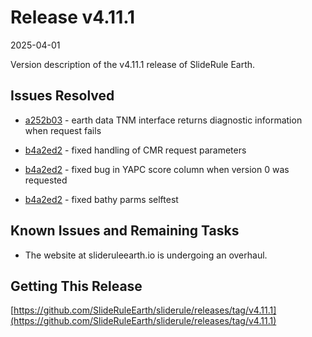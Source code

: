 # Release v4.11.1

2025-04-01

Version description of the v4.11.1 release of SlideRule Earth.

## Issues Resolved

* [a252b03](https://github.com/SlideRuleEarth/sliderule/commit/a252b03493c3128d5d5f491ced997366b3e0bf39) - earth data TNM interface returns diagnostic information when request fails

* [b4a2ed2](https://github.com/SlideRuleEarth/sliderule/commit/b4a2ed2cd5ad923ee6d5dec7fad232387a8c25cd) - fixed handling of CMR request parameters

* [b4a2ed2](https://github.com/SlideRuleEarth/sliderule/commit/b4a2ed2cd5ad923ee6d5dec7fad232387a8c25cd) - fixed bug in YAPC score column when version 0 was requested

* [b4a2ed2](https://github.com/SlideRuleEarth/sliderule/commit/b4a2ed2cd5ad923ee6d5dec7fad232387a8c25cd) - fixed bathy parms selftest

## Known Issues and Remaining Tasks

* The website at slideruleearth.io is undergoing an overhaul.

## Getting This Release

[https://github.com/SlideRuleEarth/sliderule/releases/tag/v4.11.1](https://github.com/SlideRuleEarth/sliderule/releases/tag/v4.11.1)
